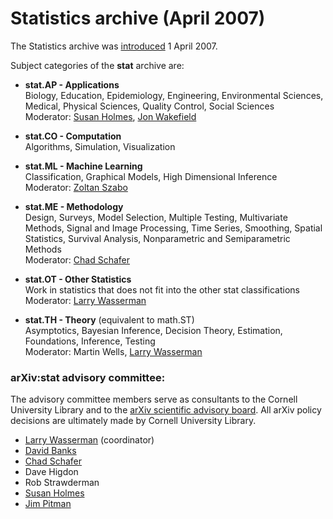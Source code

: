 Statistics archive (April 2007)
===============================

The Statistics archive was [introduced](stat_announce.html) 1 April 2007.

Subject categories of the **stat** archive are:

*   **stat.AP - Applications**  
    Biology, Education, Epidemiology, Engineering, Environmental Sciences, Medical, Physical Sciences, Quality Control, Social Sciences  
    Moderator: [Susan Holmes](http://www-stat.stanford.edu/~susan/), [Jon Wakefield](http://faculty.washington.edu/jonno/cv.html)
*   **stat.CO - Computation**  
    Algorithms, Simulation, Visualization  
    
*   **stat.ML - Machine Learning**  
    Classification, Graphical Models, High Dimensional Inference  
    Moderator: [Zoltan Szabo](http://www.cmap.polytechnique.fr/~zoltan.szabo/)
*   **stat.ME - Methodology**  
    Design, Surveys, Model Selection, Multiple Testing, Multivariate Methods, Signal and Image Processing, Time Series, Smoothing, Spatial Statistics, Survival Analysis, Nonparametric and Semiparametric Methods  
    Moderator: [Chad Schafer](http://www.stat.cmu.edu/~cschafer/)
*   **stat.OT - Other Statistics**  
    Work in statistics that does not fit into the other stat classifications  
    Moderator: [Larry Wasserman](http://www.stat.cmu.edu/~larry/)
*   **stat.TH - Theory** (equivalent to math.ST)  
    Asymptotics, Bayesian Inference, Decision Theory, Estimation, Foundations, Inference, Testing  
    Moderator: Martin Wells, [Larry Wasserman](http://www.stat.cmu.edu/~larry/)

### arXiv:stat advisory committee:

The advisory committee members serve as consultants to the Cornell University Library and to the [arXiv scientific advisory board](/help/scientific_ad_board). All arXiv policy decisions are ultimately made by Cornell University Library.

*   [Larry Wasserman](http://www.stat.cmu.edu/~larry/) (coordinator)
*   [David Banks](http://www.stat.duke.edu/~banks/)
*   [Chad Schafer](http://www.stat.cmu.edu/~cschafer/)
*   Dave Higdon
*   Rob Strawderman
*   [Susan Holmes](http://www-stat.stanford.edu/~susan/)
*   [Jim Pitman](http://www.stat.berkeley.edu/~pitman/)
